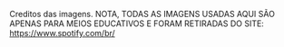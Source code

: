 Creditos das imagens.
NOTA, TODAS AS IMAGENS USADAS AQUI SÃO APENAS PARA MEIOS EDUCATIVOS
E FORAM RETIRADAS DO SITE:
https://www.spotify.com/br/